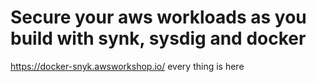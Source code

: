 # Secure your aws workloads as you build with synk, sysdig and docker

https://docker-snyk.awsworkshop.io/
every thing is here